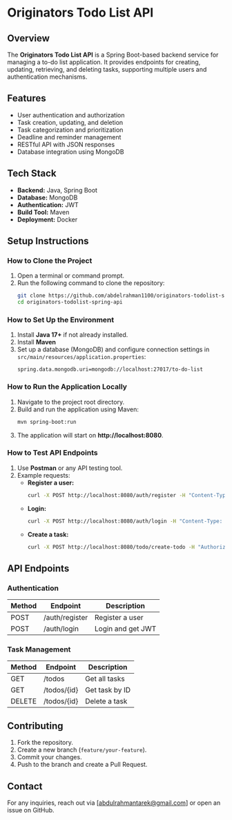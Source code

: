 # Originators Todo List API

## Overview
The **Originators Todo List API** is a Spring Boot-based backend service for managing a to-do list application. It provides endpoints for creating, updating, retrieving, and deleting tasks, supporting multiple users and authentication mechanisms.

## Features
- User authentication and authorization
- Task creation, updating, and deletion
- Task categorization and prioritization
- Deadline and reminder management
- RESTful API with JSON responses
- Database integration using MongoDB

## Tech Stack
- **Backend:** Java, Spring Boot
- **Database:** MongoDB
- **Authentication:** JWT
- **Build Tool:** Maven
- **Deployment:** Docker

## Setup Instructions
### How to Clone the Project
1. Open a terminal or command prompt.
2. Run the following command to clone the repository:
   ```bash
   git clone https://github.com/abdelrahman1100/originators-todolist-spring-api.git
   cd originators-todolist-spring-api
   ```

### How to Set Up the Environment
1. Install **Java 17+** if not already installed.
2. Install **Maven**
3. Set up a database (MongoDB) and configure connection settings in `src/main/resources/application.properties`:
   ```properties
   spring.data.mongodb.uri=mongodb://localhost:27017/to-do-list
   ```

### How to Run the Application Locally
1. Navigate to the project root directory.
2. Build and run the application using Maven:
   ```bash
   mvn spring-boot:run
   ```
3. The application will start on **http://localhost:8080**.

### How to Test API Endpoints
1. Use **Postman** or any API testing tool.
2. Example requests:
   - **Register a user:**
     ```bash
     curl -X POST http://localhost:8080/auth/register -H "Content-Type: application/json" -d '{"username":"testuser","password":"password123"}'
     ```
   - **Login:**
     ```bash
     curl -X POST http://localhost:8080/auth/login -H "Content-Type: application/json" -d '{"username":"testuser","password":"password123"}'
     ```
   - **Create a task:**
     ```bash
     curl -X POST http://localhost:8080/todo/create-todo -H "Authorization: Bearer YOUR_JWT_TOKEN" -H "Content-Type: application/json" -d '{"title":"New Task","description":"Task details","status":"DONE"}'
     ```

## API Endpoints
### Authentication
| Method | Endpoint         | Description         |
|--------|----------------|---------------------|
| POST   | /auth/register  | Register a user    |
| POST   | /auth/login     | Login and get JWT  |

### Task Management
| Method | Endpoint         | Description                      |
|--------|----------------|----------------------------------|
| GET    | /todos          | Get all tasks                   |
| GET    | /todos/{id}     | Get task by ID                  |
| DELETE | /todos/{id}     | Delete a task                   |

## Contributing
1. Fork the repository.
2. Create a new branch (`feature/your-feature`).
3. Commit your changes.
4. Push to the branch and create a Pull Request.

## Contact
For any inquiries, reach out via [abdulrahmantarek@gmail.com] or open an issue on GitHub.

